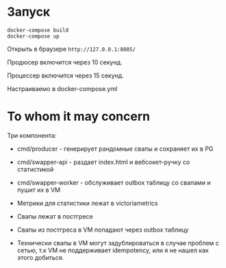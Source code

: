 # Запуск

```
docker-compose build
docker-compose up
```

Открыть в браузере `http://127.0.0.1:8085/`

Продюсер включится через 10 секунд.

Процессер включится через 15 секунд.

Настраиваемо в docker-compose.yml

# To whom it may concern

Три компонента:
* cmd/producer - генерирует рандомные свапы и сохраняет их в PG
* cmd/swapper-api - раздает index.html и вебсокет-ручку со статистикой
* cmd/swapper-worker - обслуживает outbox таблицу со свапами и пушит их в VM

* Метрики для статистики лежат в victoriametrics
* Свапы лежат в постгресе
* Свапы из постгреса в VM попадают через outbox таблицу
* Технически свапы в VM могут задублироваться в случае проблем с сетью, т.к VM не поддерживает idempotency, или я не нашел как этого добиться.


